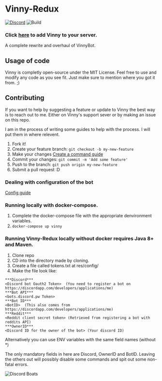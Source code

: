 # Vinny-Redux
[![Discord](https://img.shields.io/badge/Discord-Support-blue.svg)](https://discord.gg/XMwyzxZ)
![Build](https://travis-ci.org/JessWalters/Vinny-Redux.svg?branch=master)

### Click [here](https://discordapp.com/oauth2/authorize?client_id=276855867796881408&scope=bot&permissions=523365751) to add Vinny to your server.  
  
A complete rewrite and overhaul of VinnyBot.

## Usage of code
Vinny is completly open-source under the MIT License. Feel free to use and modify any code as you see fit. Just make sure to mention where you got it from. ;)

## Contributing
If you want to help by suggesting a feature or update to Vinny the best way is to reach out to me. Either on Vinny's support sever or by making an issue on this repo.

I am in the process of writing some guides to help with the process. I will put them in where relevent.

1. Fork it!
2. Create your feature branch: `git checkout -b my-new-feature`
3. Make your changes [Create a command guide](docs/Creating_A_Command.md)
4. Commit your changes: `git commit -m 'Add some feature'`
5. Push to the branch: `git push origin my-new-feature`
6. Submit a pull request :D

### Dealing with configuration of the bot
[Config guide](docs/configs.md)

### Running locally with docker-compose.
1. Complete the docker-compose file with the appropriate denvironment variables. 
2. `docker-compose up vinny`

### Running Vinny-Redux locally without docker requires Java 8+ and Maven.
1. Clone repo
2. CD into the directory made by cloning. 
3. Create a file called tokens.txt at res/config/ 
4. Make the file look like:
```
***Discord***   
<Discord bot Oauth2 Token>  (You need to register a bot on https://discordapp.com/developers/applications/me)  
***Bot API***  
<bots.discord.pw Token>   
***Bot ID***  
<BotID>  (This also comes from https://discordapp.com/developers/applications/me)  
***Reddit***  
<Reddit client secret token> (Retrieved from registering a bot with reddits API)  
***OwnerID***  
<Discord ID for the owner of the bot> (Your discord ID)
```
Alternatively you can use ENV variables with the same field names (without *)

The only mandatory fields in here are Discord, OwnerID and BotID. Leaving the others out will possibly disable some commands and spit out some non-fatal errors.

![Discord Boats](https://discord.boats/api/widget/276855867796881408)
